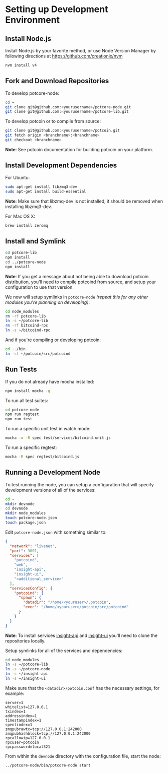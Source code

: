 # Setting up Development Environment

## Install Node.js

Install Node.js by your favorite method, or use Node Version Manager by following directions at https://github.com/creationix/nvm

```bash
nvm install v4
```

## Fork and Download Repositories

To develop potcore-node:

```bash
cd ~
git clone git@github.com:<yourusername>/potcore-node.git
git clone git@github.com:<yourusername>/potcore-lib.git
```

To develop potcoin or to compile from source:

```bash
git clone git@github.com:<yourusername>/potcoin.git
git fetch origin <branchname>:<branchname>
git checkout <branchname>
```
**Note**: See potcoin documentation for building potcoin on your platform.


## Install Development Dependencies

For Ubuntu:
```bash
sudo apt-get install libzmq3-dev
sudo apt-get install build-essential
```
**Note**: Make sure that libzmq-dev is not installed, it should be removed when installing libzmq3-dev.


For Mac OS X:
```bash
brew install zeromq
```

## Install and Symlink

```bash
cd potcore-lib
npm install
cd ../potcore-node
npm install
```
**Note**: If you get a message about not being able to download potcoin distribution, you'll need to compile potcoind from source, and setup your configuration to use that version.


We now will setup symlinks in `potcore-node` *(repeat this for any other modules you're planning on developing)*:
```bash
cd node_modules
rm -rf potcore-lib
ln -s ~/potcore-lib
rm -rf bitcoind-rpc
ln -s ~/bitcoind-rpc
```

And if you're compiling or developing potcoin:
```bash
cd ../bin
ln -sf ~/potcoin/src/potcoind
```

## Run Tests

If you do not already have mocha installed:
```bash
npm install mocha -g
```

To run all test suites:
```bash
cd potcore-node
npm run regtest
npm run test
```

To run a specific unit test in watch mode:
```bash
mocha -w -R spec test/services/bitcoind.unit.js
```

To run a specific regtest:
```bash
mocha -R spec regtest/bitcoind.js
```

## Running a Development Node

To test running the node, you can setup a configuration that will specify development versions of all of the services:

```bash
cd ~
mkdir devnode
cd devnode
mkdir node_modules
touch potcore-node.json
touch package.json
```

Edit `potcore-node.json` with something similar to:
```json
{
  "network": "livenet",
  "port": 3001,
  "services": [
    "potcoind",
    "web",
    "insight-api",
    "insight-ui",
    "<additional_service>"
  ],
  "servicesConfig": {
    "potcoind": {
      "spawn": {
        "datadir": "/home/<youruser>/.potcoin",
        "exec": "/home/<youruser>/potcoin/src/potcoind"
      }
    }
  }
}
```

**Note**: To install services [insight-api](https://github.com/bitpay/insight-api) and [insight-ui](https://github.com/bitpay/insight-ui) you'll need to clone the repositories locally.

Setup symlinks for all of the services and dependencies:

```bash
cd node_modules
ln -s ~/potcore-lib
ln -s ~/potcore-node
ln -s ~/insight-api
ln -s ~/insight-ui
```

Make sure that the `<datadir>/potcoin.conf` has the necessary settings, for example:
```
server=1
whitelist=127.0.0.1
txindex=1
addressindex=1
timestampindex=1
spentindex=1
zmqpubrawtx=tcp://127.0.0.1:242000
zmqpubhashblock=tcp://127.0.0.1:242000
rpcallowip=127.0.0.1
rpcuser=potcoin
rpcpassword=local321
```

From within the `devnode` directory with the configuration file, start the node:
```bash
../potcore-node/bin/potcore-node start
```
